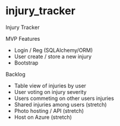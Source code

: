 # injury_tracker
Injury Tracker


MVP Features

 - Login / Reg (SQLAlchemy/ORM)
 - User create / store a new injury 
 - Bootstrap 
 
 
Backlog

 - Table view of injuries by user
 - User voting on injury severity
 - Users commeting on other users injuries
- Shared injuries among users (stretch)
- Photo hosting / API (stretch)
- Host on Azure (stretch)

